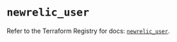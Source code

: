 # `newrelic_user`

Refer to the Terraform Registry for docs: [`newrelic_user`](https://registry.terraform.io/providers/newrelic/newrelic/3.61.0/docs/resources/user).
